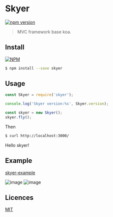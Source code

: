 # Skyer

[![npm version](https://badge.fury.io/js/skyer.svg)](https://badge.fury.io/js/skyer)

> MVC framework base koa.

## Install

[![NPM](https://nodei.co/npm/skyer.png?downloads=true&downloadRank=true&stars=true)](https://nodei.co/npm/skyer/)

```bash
$ npm install --save skyer
```

## Usage

```js
const Skyer = require('skyer');

console.log('Skyer version:%s', Skyer.version);

const skyer = new Skyer();
skyer.fly();
```
Then

```bash
$ curl http://localhost:3000/
```

Hello skyer!

## Example
[skyer-example](https://github.com/skyerjs/skyer-example)

![image](https://raw.github.com/skyerjs/skyer/master/docs/startup-1.png)
![image](https://raw.github.com/skyerjs/skyer/master/docs/startup-2.png)

## Licences

[MIT](LICENSE)
